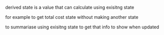 derived state is a value that can calculate using exisitng state

for example to get total cost state without making another state

to summariase using exisitng state to get that info to show when updated
